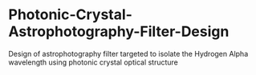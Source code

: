 # Photonic-Crystal-Astrophotography-Filter-Design
Design of astrophotography filter targeted to isolate the Hydrogen Alpha wavelength using photonic crystal optical structure
